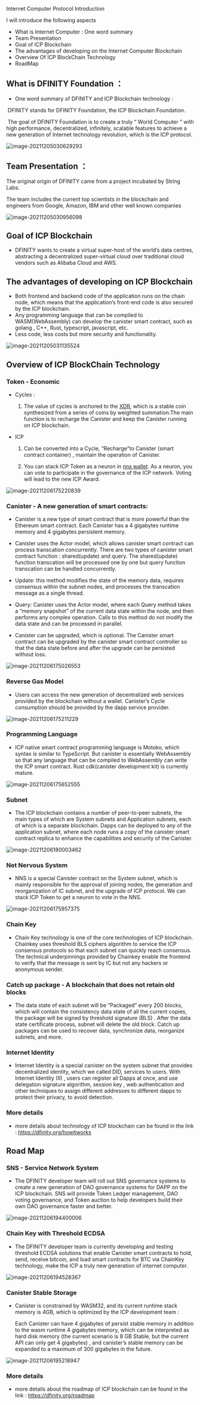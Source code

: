 Internet Computer Protocol Introduction

I will introduce the following aspects

* What is Internet Computer :  One word summary
* Team Presentation
* Goal of ICP Blockchain
* The advantages of developing on the Internet Computer Blockchain
* Overview Of ICP BlockChain Technology
* RoadMap



## What is DFINITY  Foundation ：

* One word summary of DFINITY and ICP Blockchain technology :

​		DFINITY stands for DFINITY Foundation, the ICP Blockchain Foundation.

​		The goal of DFINITY Foundation is to create a truly “ World Computer ” with high performance, decentralized, infinitely, scalable features to achieve a new generation of Internet technology revolution, which is the ICP protocol.

![image-20211205030629293](introduction.assets\image-20211205030629293.png)



## Team Presentation ： 

The original origin of DFINITY came from a project incubated by String Labs.

The team includes the current top scientists in the blockchain and engineers from Google, Amazon, IBM and other well known companies

![image-20211205030956098](introduction.assets/image-20211205030956098.png)



## Goal of ICP Blockchain

* DFINITY wants to create a virtual super-host of the world’s data centres, abstracting a decentralized super-virtual cloud over traditional cloud vendors such as Alibaba Cloud and AWS.



## The advantages of developing on ICP Blockchain

* Both frontend and backend code of the application runs on the chain node, which means that the application’s front-end code is also secured by the ICP blockchain.
* Any programming language that can be compiled to WASM(WebAssembly) can develop the canister smart contract, such as golang , C++, Rust, typescript, javascript, etc.
* Less code, less costs but more security and functionality.

![image-20211205031135524](introduction.assets/image-20211205031135524.png)



## Overview of ICP BlockChain Technology

### Token - Economic 

* Cycles : 
  1. The value of cycles is anchored to the [XDR](https://www.imf.org/external/np/fin/data/rms_sdrv.aspx), which is a stable coin synthesized from a series of coins by weighted summation.The main function is to recharge the Canister and keep the Canister running on ICP blockchain.

* ICP

  1. Can be converted into a Cycle, “Recharge”to Canister (smart contract container) , maintain the operation of Canister.

  2. You can stack ICP Token as a neuron in [nns wallet](nns.ic0.app). As a neuron, you can vote to participate in the governance of the ICP network. Voting will lead to the new ICP Award.

![image-20211206175220839](introduction.assets/image-20211206175220839.png)



### Canister  - A new generation of smart contracts:

* Canister is a new type of smart contract that is more powerful than the Ethereum smart contract. Each Canister has a 4 gigabytes runtime memory and 4 gigabytes  persistent memory.

* Canister uses the Actor model, which allows canister smart contract can process transcation concurrently. There are two types of canister smart contract function : shared(update) and query. The shared(update) function transcation will be processed one by one but query function transcation can be handled concurrently.

* Update: this method modifies the state of the memory data, requires consensus within the subnet nodes, and processes the transcation message as a single thread.

* Query: Canister uses the Actor model, where each Query method takes a “memory snapshot” of the current data state within the node, and then performs any complex operation. Calls to this method do not modify the data state and can be processed in parallel.

* Canister can be upgraded, which is optional. The Canister smart contract can be upgraded by the canister smart contract controller so that the data state before and after the upgrade can be persisted without loss.

![image-20211206175026553](introduction.assets/image-20211206175026553.png)



### Reverse Gas Model

* Users can access the new generation of  decentralized web services provided by the blockchain without a wallet. Canister’s Cycle consumption should be provided by the dapp service provider.

![image-20211206175211229](introduction.assets/image-20211206175211229.png)



### Programming Language

* ICP native smart contract programming language is Motoko, which syntax is similar to TypeScript. But canister is essentially WebAssembly so that any language that can be compiled to WebAssembly can write the ICP smart contract. Rust cdk(canister development kit) is currently mature.

![image-20211206175652555](introduction.assets/image-20211206175652555.png)



### Subnet

* The ICP blockchain contains a number of peer-to-peer subnets, the main types of which are System subnets and Application subnets, each of which is a separate blockchain. Dapps can be deployed to any of the application subnet, where each node runs a copy of the canister smart contract replica to enhance the capabilities and security of the Canister.

![image-20211206180003462](introduction.assets/image-20211206180003462.png)



### Net Nervous System

* NNS is a special Canister contract on the System subnet, which is mainly responsible for the approval of joining nodes, the generation and reorganization of IC subnet, and the upgrade of ICP protocol. We can stack ICP Token to get a neuron to vote in the NNS.

![image-20211206175957375](introduction.assets/image-20211206175957375.png)



### Chain Key

* Chain Key technology is one of the core technologies of ICP blockchain. Chainkey uses threshold BLS ciphers algorithm to service the ICP consensus protocols so that each subnet can quickly reach consensus. The technical underpinnings provided by Chainkey enable the frontend to verify that the message is sent by IC but not any hackers or anonymous sender.



### Catch up package - A blockchain that does not retain old blocks

* The data state of each subnet will be “Packaged” every 200 blocks, which will contain the consistency data state of all the current copies, the package will be signed by threshold signature (BLS) . After the data state certificate process, subnet  will delete the old block. Catch up packages can be used to recover data, synchronize data, reorganize subnets, and more.



### Internet Identity

* Internet Identity is a special canister on the system subnet that provides decentralized identity, which we called DID, services to users. With Internet Identity (II) , users can register all Dapps at once, and use delegation signature algorithm, session key , web authentication and other techniques to assign different addresses to different dapps to protect their privacy, to avoid detection.

### More details

* more details about technology of ICP blockchain can be found in the link : https://dfinity.org/howitworks



## Road Map

### SNS - Service Network System

* The DFINITY developer team will roll out SNS governance systems to create a new generation of DAO governance systems for DAPP on the ICP blockchain. SNS will provide Token Ledger management, DAO voting governance, and Token auction to help developers build their own DAO governance faster and better.

![image-20211206194400006](introduction.assets/image-20211206194400006.png)



### Chain Key with Threshold ECDSA

* The DFINITY developer team is currently developing and testing threshold ECDSA solutions that enable Canister smart contracts to hold, send, receive bitcoin, and load smart contracts for BTC via ChainKey technology, make the ICP a truly new generation of internet computer.

![image-20211206194528367](introduction.assets/image-20211206194528367.png)



### Canister Stable Storage

* Canister is constrained by WASM32, and its current runtime stack memory is 4GB, which is optimized by the ICP development team :

  Each Canister can have 4 gigabytes of persist stable memory in addition to the wasm runtime 4 gigabytes memory, which can be interpreted as hard disk memory (the current scenario is 8 GB Stable, but the current API can only get 4 gigabytes) , and canister’s stable memory can be expanded to a maximum of 300 gigabytes in the future.

![image-20211206195218947](introduction.assets/image-20211206195218947.png)



### More details

* more details about the roadmap of ICP blockchain can be found in the link : https://dfinity.org/roadmap

